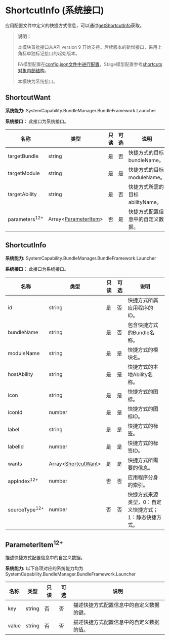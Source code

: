 # ShortcutInfo (系统接口)

应用配置文件中定义的快捷方式信息，可以通过[getShortcutInfo](js-apis-launcherBundleManager-sys.md#launcherbundlemanagergetshortcutinfo9)获取。

> **说明：**
>
> 本模块首批接口从API version 9 开始支持。后续版本的新增接口，采用上角标单独标记接口的起始版本。
>
> FA模型配置在[config.json文件中进行配置](../../quick-start/module-structure.md#shortcuts对象的内部结构)，Stage模型配置参考[shortcuts对象内部结构](../../quick-start/module-configuration-file.md#shortcuts标签)。
>
> 本模块为系统接口。

## ShortcutWant

**系统能力:** SystemCapability.BundleManager.BundleFramework.Launcher

**系统接口：**  此接口为系统接口。

| 名称                      | 类型   | 只读 | 可选 | 说明                 |
| ------------------------- | ------ | ---- | ---- | -------------------- |
| targetBundle              | string | 是   | 否   | 快捷方式的目标bundleName。 |
| targetModule              | string | 是   | 是  | 快捷方式的目标moduleName。  |
| targetAbility             | string | 是   | 否  | 快捷方式所需的目标abilityName。 |
| parameters<sup>12+</sup>  | Array\<[ParameterItem](#parameteritem12)> | 否   | 是  | 快捷方式配置信息中的自定义数据。 |

## ShortcutInfo

**系统能力:**  SystemCapability.BundleManager.BundleFramework.Launcher

**系统接口：**  此接口为系统接口。

| 名称                    | 类型                                       | 只读 | 可选 | 说明                         |
| ----------------------- | ------------------------------------------ | ---- | ---- | ---------------------------- |
| id                      | string                                     | 是   | 否 | 快捷方式所属应用程序的ID。  |
| bundleName              | string                                     | 是   | 否  | 包含快捷方式的Bundle名称。 |
| moduleName | string                                     | 是   | 是  | 快捷方式的模块名。            |
| hostAbility             | string                                     | 是   | 是  | 快捷方式的本地Ability名称。   |
| icon                    | string                                     | 是   | 是  | 快捷方式的图标。             |
| iconId     | number                                     | 是   | 是  | 快捷方式的图标ID。           |
| label                   | string                                     | 是   | 是  | 快捷方式的标签。              |
| labelId    | number                                     | 是   | 是  | 快捷方式的标签ID。           |
| wants                   | Array\<[ShortcutWant](#shortcutwant)> | 是   | 是  | 快捷方式所需要的信息。        |
| appIndex<sup>12+</sup> | number | 否 | 否 | 应用程序分身的索引。 |
| sourceType<sup>12+</sup> | number | 否 | 否 | 快捷方式来源类型，0：自定义快捷方式；1：静态快捷方式。 |

## ParameterItem<sup>12+</sup>

描述快捷方式配置信息中的自定义数据。

 **系统能力:** 以下各项对应的系统能力均为SystemCapability.BundleManager.BundleFramework.Launcher

| 名称          | 类型    | 只读 | 可选 | 说明                   |
| ------------- | ------ | ---- | ---------------------- | ---------------------- |
| key           | string | 否   | 否   | 描述快捷方式配置信息中的自定义数据的键。       |
| value         | string | 否   | 否   | 描述快捷方式配置信息中的自定义数据的值。 |

<!--no_check-->